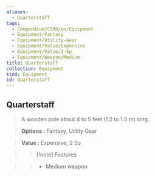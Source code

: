 ```yaml
---
aliases:
  - Quarterstaff
tags:
  - Compendium/CSRD/en/Equipment
  - Equipment/Fantasy
  - Equipment/Utility-Gear
  - Equipment/Value/Expensive
  - Equipment/Value/2-Sp
  - Equipment/Weapon/Medium
title: Quarterstaff
collection: Equipment
kind: Equipment
id: Quarterstaff
---
```

## Quarterstaff    
    
>A wooden pole about 4 to 5 feet (1.2 to 1.5 m) long.    
> **Options :** Fantasy, Utility Gear    
> **Value :** Expensive, 2 Sp    
>>[!note] Features    
>> - Medium weapon
